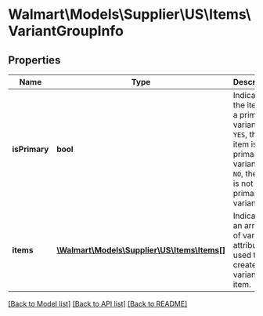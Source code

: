 # Walmart\Models\Supplier\US\Items\VariantGroupInfo

## Properties

Name | Type | Description | Notes
------------ | ------------- | ------------- | -------------
**isPrimary** | **bool** | Indicates the item is a primary variant.  If `YES`, the item is a primary variant.  If `NO`, the item is not a primary variant. | [optional]
**items** | [**\Walmart\Models\Supplier\US\Items\Items[]**](Items.md) | Indicates an array list of variant attributes used to create the variant item. | [optional]


[[Back to Model list]](./) [[Back to API list]](../../../../../README.md#supported-apis) [[Back to README]](../../../../../README.md)
